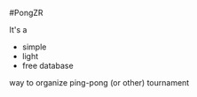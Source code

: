 #PongZR

It's a
 - simple
 - light
 - free database

way to organize ping-pong (or other) tournament